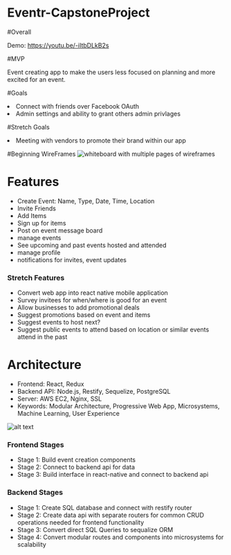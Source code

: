# Eventr-CapstoneProject



#Overall

Demo: https://youtu.be/-iItbDLkB2s


#MVP
<p>Event creating app to make the users less focused on planning and more excited for an event.</p>

#Goals
<li>Connect with friends over Facebook OAuth</li>
<li>Admin settings and ability to grant others admin privlages</li>



#Stretch Goals
<li>Meeting with vendors to promote their brand within our app</li>




#Beginning WireFrames
<img src="" alt="whiteboard with multiple pages of wireframes"/>


# Features
* Create Event: Name, Type, Date, Time, Location
* Invite Friends
* Add Items
* Sign up for items
* Post on event message board
* manage events
* See upcoming and past events hosted and attended
* manage profile
* notifications for invites, event updates

### Stretch Features
* Convert web app into react native mobile application
* Survey invitees for when/where is good for an event
* Allow businesses to add promotional deals
* Suggest promotions based on event and items
* Suggest events to host next?
* Suggest public events to attend based on location or similar events attend in the past


# Architecture
* Frontend: React, Redux
* Backend API: Node.js, Restify, Sequelize, PostgreSQL    
* Server: AWS EC2, Nginx, SSL
* Keywords: Modular Architecture, Progressive Web App, Microsystems, Machine Learning, User Experience

![alt text](planning-board.jpg "planning board")

### Frontend Stages
* Stage 1: Build event creation components
* Stage 2: Connect to backend api for data
* Stage 3: Build interface in react-native and connect to backend api


### Backend Stages
* Stage 1: Create SQL database and connect with restify router
* Stage 2: Create data api with separate routers for common CRUD operations needed for frontend functionality
* Stage 3: Convert direct SQL Queries to sequalize ORM
* Stage 4: Convert modular routes and components into microsystems for scalability
